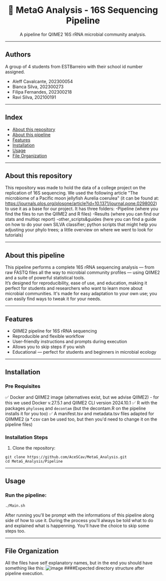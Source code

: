 <h1 align="center">🔬 MetaG Analysis - 16S Sequencing Pipeline</h1>
<p align="center">
A pipeline for QIIME2 16S rRNA microbial community analysis.
</p>

---

## Authors 
A group of 4 students from ESTBarreiro with their school id number assigned.
- Aleff Cavalcante, 202300054
- Bianca Silva, 202300273
- Filipa Fernandes, 202300218
- Ravi Silva, 202100191

---

## Index
- [About this repository](#about-this-repository)
- [About this pipeline](#about-this-pipeline)
- [Features](#features)
- [Installation](#installation)
- [Usage](#usage)
- [File Organization](#file-organization)

---

## About this repository
This repository was made to hold the data of a college project on the replication of 16S sequencing. We used the following article "The microbiome of a Pacific moon jellyfish Aurelia coerulea" (it can be found at: https://journals.plos.org/plosone/article?id=10.1371/journal.pone.0298002) to use it as a base for our project.
It has three folders:
-Pipeline (where you find the files to run the QIIME2 and R files)
-Results (where you can find our stats and multiqc report)
-other_scripts&guides (here you can find a guide on how to do your own SILVA classifier; python scripts that might help you adjusting your phylo trees; a little overview on where we went to look for tutorials)

---

## About this pipeline
This pipeline performs a complete 16S rRNA sequencing analysis — from raw FASTQ files all the way to microbial community profiles — using QIIME2 and a suite of powerful statistical tools.  
It’s designed for reproducibility, ease of use, and education, making it perfect for students and researchers who want to learn more about microbial communities.
It's made for easy adaptation to your own use; you can easily find ways to tweak it for your needs.

---

## Features
- QIIME2 pipeline for 16S rRNA sequencing
- Reproducible and flexible workflow
- User-friendly instructions and prompts during execution
- Allows you to skip steps if you wish
- Educational — perfect for students and beginners in microbial ecology

---

## Installation

### Pre Requisites
✅ Docker and QIIME2 image (alternatives exist, but we advise QIIME2) - for this we used Docker v.27.5.1 and QIIME2 CLI version 2024.10.1
✅ R with the packages `phyloseq` and `decontam` (but the decontam.R on the pipeline installs it for you too) 
✅ A manifest.tsv and metadata.tsv files adapted for QIIMME2 (a *.csv can be used too, but then you'd need to change it on the pipeline files)

### Installation Steps

1. Clone the repository:
```shell
git clone https://github.com/AceSCav/MetaG_Analysis.git
cd MetaG_Analysis/Pipeline
```
---

## Usage
### Run the pipeline:
```sh
./Main.sh
```

After running you'll be prompt with the informations of this pipeline along side of how to use it. During the process you'll always be told what to do and explained what is happenning. You'll have the choice to skip some steps too.

---

## File Organization
All the files have self explanatory names, but in the end you should have something like this:
![image](https://github.com/user-attachments/assets/7f0ca69c-a718-4c97-a682-a2ba711c6ae8)
####Expected directory structure after pipeline execution.

